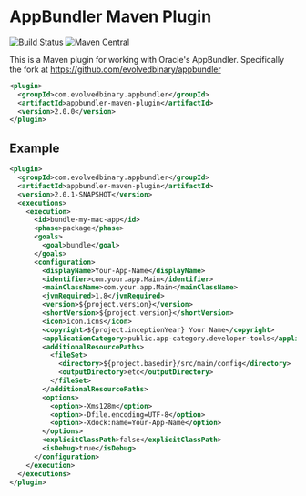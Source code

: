 # AppBundler Maven Plugin

[![Build Status](https://github.com/evolvedbinary/appbundler-maven-plugin/actions/workflows/ci.yml/badge.svg?branch=main)](https://github.com/evolvedbinary/appbundler-maven-plugin/actions/workflows/ci.yml)
[![Maven Central](https://maven-badges.herokuapp.com/maven-central/com.evolvedbinary.appbundler/appbundler-maven-plugin/badge.svg)](https://maven-badges.herokuapp.com/maven-central/com.evolvedbinary.appbundler/appbundler-maven-plugin)

This is a Maven plugin for working with Oracle's AppBundler. Specifically the fork at https://github.com/evolvedbinary/appbundler

```xml
<plugin>
  <groupId>com.evolvedbinary.appbundler</groupId>
  <artifactId>appbundler-maven-plugin</artifactId>
  <version>2.0.0</version>
</plugin>
```

## Example

```xml
<plugin>
  <groupId>com.evolvedbinary.appbundler</groupId>
  <artifactId>appbundler-maven-plugin</artifactId>
  <version>2.0.1-SNAPSHOT</version>
  <executions>
    <execution>
      <id>bundle-my-mac-app</id>
      <phase>package</phase>
      <goals>
        <goal>bundle</goal>
      </goals>
      <configuration>
        <displayName>Your-App-Name</displayName>
        <identifier>com.your.app.Main</identifier>
        <mainClassName>com.your.app.Main</mainClassName>
        <jvmRequired>1.8</jvmRequired>
        <version>${project.version}</version>
        <shortVersion>${project.version}</shortVersion>
        <icon>icon.icns</icon>
        <copyright>${project.inceptionYear} Your Name</copyright>
        <applicationCategory>public.app-category.developer-tools</applicationCategory>
        <additionalResourcePaths>
          <fileSet>
            <directory>${project.basedir}/src/main/config</directory>
            <outputDirectory>etc</outputDirectory>
          </fileSet>
        </additionalResourcePaths>
        <options>
          <option>-Xms128m</option>
          <option>-Dfile.encoding=UTF-8</option>
          <option>-Xdock:name=Your-App-Name</option>
        </options>
        <explicitClassPath>false</explicitClassPath>
        <isDebug>true</isDebug>
      </configuration>
    </execution>
  </executions>
</plugin>
```


